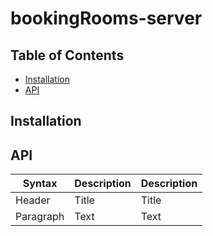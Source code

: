 # bookingRooms-server

## Table of Contents

- [Installation](#installation)
- [API](#aPI)

## Installation

## API

| Syntax      | Description | Description |
| ----------- | ----------- | ----------- |
| Header      | Title       | Title       |
| Paragraph   | Text        | Text        |
